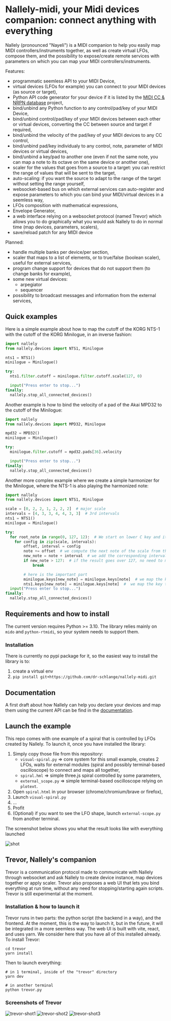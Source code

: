 # Nallely-midi, your Midi devices companion: connect anything with everything

Nallely (pronounced "Nayeli") is a MIDI companion to help you easily map MIDI controllers/instruments together, as well as create virtual LFOs, compose them, and the possibility to expose/create remote services with parameters on which you can map your MIDI controllers/instruments.

Features:
* programmatic seemless API to your MIDI Device,
* virtual devices (LFOs for example) you can connect to your MIDI devices (as source or target),
* Python API code generator for your device if it is listed by the [MIDI CC & NRPN database](https://github.com/pencilresearch/midi) project,
* bind/unbind any Python function to any control/pad/key of your MIDI Device,
* bind/unbind control/pad/key of your MIDI devices between each other or virtual devices, converting the CC between source and target if required,
* bind/unbind the velocity of the pad/key of your MIDI devices to any CC control,
* bind/unbind pad/key individualy to any control, note, parameter of MIDI devices or virtual devices,
* bind/unbind a key/pad to another one (even if not the same note, you can map a note to its octave on the same device or another one),
* scaler for the values that goes from a source to a target: you can restrict the range of values that will be sent to the target,
* auto-scaling: if you want the source to adapt to the range of the target without setting the range yourself,
* websocket-based bus on which external services can auto-register and expose parameters to which you can bind your MIDI/virtual devices in a seemless way,
* LFOs composition with mathematical expressions,
* Envelope Generator,
* a web interface relying on a websocket protocol (named Trevor) which allows you to do graphically what you would ask Nallely to do in normal time (map devices, parameters, scalers),
* save/reload patch for any MIDI device

Planned:
* handle multiple banks per device/per section,
* scaler that maps to a list of elements, or to true/false (boolean scaler), useful for external services,
* program change support for devices that do not support them (to change banks for example),
* some new virtual devices:
  * arpegiator
  * sequencer
* possibility to broadcast messages and information from the external services,


## Quick examples

Here is a simple example about how to map the cutoff of the KORG NTS-1 with the cutoff of the KORG Minilogue, in an inverse fashion:

```python
import nallely
from nallely.devices import NTS1, Minilogue

nts1 = NTS1()
minilogue = Minilogue()

try:
  nts1.filter.cutoff = minilogue.filter.cutoff.scale(127, 0)

  input("Press enter to stop...")
finally:
  nallely.stop_all_connected_devices()
```

Another example is how to bind the velocity of a pad of the Akai MPD32 to the cutoff of the Minilogue:

```python
import nallely
from nallely.devices import MPD32, Minilogue

mpd32 = MPD32()
minilogue = Minilogue()

try:
  minilogue.filter.cutoff = mpd32.pads[36].velocity

  input("Press enter to stop...")
finally:
  nallely.stop_all_connected_devices()
```

Another more complex example where we create a simple harmonizer for the Minilogue, where the NTS-1 is also playing the harmonized note:

```python
import nallely
from nallely.devices import NTS1, Minilogue

scale = [0, 2, 2, 1, 2, 2, 2]  # major scale
intervals = [4, 3, 3, 4, 4, 3, 3]  # 3rd intervals
nts1 = NTS1()
minilogue = Minilogue()

try:
  for root_note in range(0, 127, 12):  # We start on lower C key and iterate on each octaves
    for config in zip(scale, intervals):
        offset, interval = config
        note += offset  # we compute the next note of the scale from the root
        new_note = note + interval  # we add the corresponding interval
        if new_note > 127:  # if the result goes over 127, no need to map
            break

        # here is the important part
        minilogue.keys[new_note] = minilogue.keys[note]  # we map the key to the 3rd on the minilogue
        nts1.keys[new_note] = minilogue.keys[note]  #  we map the key to the 3rd on the NTS-1
  input("Press enter to stop...")
finally:
  nallely.stop_all_connected_devices()
```


## Requirements and how to install

The current version requires Python >= 3.10. The library relies mainly on `mido` and `python-rtmidi`, so your system needs to support them.

### Installation

There is currently no pypi package for it, so the easiest way to install the library is to:

1. create a virtual env
2. `pip install git+https://github.com/dr-schlange/nallely-midi.git`

## Documentation

A first draft about how Nallely can help you declare your devices and map them using the current API can be find in the [documentation](./docs/main.md).

## Launch the example

This repo comes with one example of a spiral that is controlled by LFOs created by Nallely. To launch it, once you have installed the library:

1. Simply copy those file from this repository:
   * `visual-spiral.py` => core system for this small example, creates 2 LFOs, waits for external modules (spiral and possibly terminal-based oscilloscope) to connect and maps all together,
   * `spiral.hml` => simple three.js spiral controlled by some parameters,
   * `external_scope.py` => simple terminal-based oscilloscope relying on `plotext`.
2. Open `spiral.html` in your browser (chrome/chromium/brave or firefox),
3. Launch `visual-spiral.py`
4. ...
5. Profit
6. (Optional) if you want to see the LFO shape, launch `external-scope.py` from another terminal.

The screenshot below shows you what the result looks like with everything launched

![shot](https://github.com/user-attachments/assets/0fc1a194-5281-4cbc-9ce9-bc2fc86e7342)


## Trevor, Nallely's companion

Trevor is a communication protocol made to communicate with Nallely through websocket and ask Nallely to create device instance, map devices together or apply scaler. Trevor also proposes a web UI that lets you bind everything at run time, without any need for stopping/starting again scripts. Trevor is still experimental at the moment.

### Installation & how to launch it

Trevor runs in two parts: the python script (the backend in a way), and the frontend. At the moment, this is the way to launch it, but in the future, it will be integrated in a more seemless way. The web UI is built with vite, react, and uses yarn. We consider here that you have all of this installed already. To install Trevor:

```
cd trevor
yarn install
```

Then to launch everything:

```
# in 1 terminal, inside of the "trevor" directory
yarn dev

# in another terminal
python trevor.py
```

### Screenshots of Trevor

![trevor-shot1](https://github.com/user-attachments/assets/011adf5c-47d4-4786-9375-bb337008b3cd)
![trevor-shot2](https://github.com/user-attachments/assets/e2955fd9-9ab4-4e6a-876b-aa6e9e1f2280)
![trevor-shot3](https://github.com/user-attachments/assets/5243180f-3e48-45e5-a21c-d5a05c4d7504)
